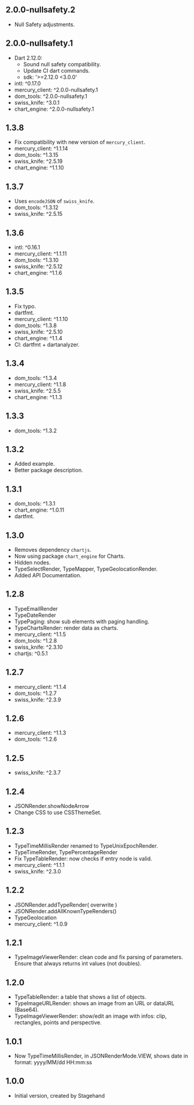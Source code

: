 ## 2.0.0-nullsafety.2

- Null Safety adjustments.

## 2.0.0-nullsafety.1

- Dart 2.12.0:
    - Sound null safety compatibility.
    - Update CI dart commands.
    - sdk: '>=2.12.0 <3.0.0'
- intl: ^0.17.0
- mercury_client: ^2.0.0-nullsafety.1
- dom_tools: ^2.0.0-nullsafety.1
- swiss_knife: ^3.0.1
- chart_engine: ^2.0.0-nullsafety.1

## 1.3.8

- Fix compatibility with new version of `mercury_client`.
- mercury_client: ^1.1.14
- dom_tools: ^1.3.15
- swiss_knife: ^2.5.19
- chart_engine: ^1.1.10

## 1.3.7

- Uses `encodeJSON` of `swiss_knife`.
- dom_tools: ^1.3.12
- swiss_knife: ^2.5.15

## 1.3.6

- intl: ^0.16.1
- mercury_client: ^1.1.11
- dom_tools: ^1.3.10
- swiss_knife: ^2.5.12
- chart_engine: ^1.1.6

## 1.3.5

- Fix typo.
- dartfmt.
- mercury_client: ^1.1.10
- dom_tools: ^1.3.8
- swiss_knife: ^2.5.10
- chart_engine: ^1.1.4
- CI: dartfmt + dartanalyzer.

## 1.3.4

- dom_tools: ^1.3.4
- mercury_client: ^1.1.8
- swiss_knife: ^2.5.5
- chart_engine: ^1.1.3

## 1.3.3

- dom_tools: ^1.3.2

## 1.3.2

- Added example.
- Better package description.

## 1.3.1

- dom_tools: ^1.3.1
- chart_engine: ^1.0.11
- dartfmt.

## 1.3.0

- Removes dependency `chartjs`.
- Now using package `chart_engine` for Charts.
- Hidden nodes.
- TypeSelectRender, TypeMapper, TypeGeolocationRender.
- Added API Documentation.

## 1.2.8

- TypeEmailRender
- TypeDateRender
- TypePaging: show sub elements with paging handling.
- TypeChartsRender: render data as charts.
- mercury_client: ^1.1.5
- dom_tools: ^1.2.8
- swiss_knife: ^2.3.10
- chartjs: ^0.5.1

## 1.2.7

- mercury_client: ^1.1.4
- dom_tools: ^1.2.7
- swiss_knife: ^2.3.9

## 1.2.6

- mercury_client: ^1.1.3
- dom_tools: ^1.2.6

## 1.2.5

- swiss_knife: ^2.3.7

## 1.2.4

- JSONRender.showNodeArrow
- Change CSS to use CSSThemeSet.

## 1.2.3

- TypeTimeMillisRender renamed to TypeUnixEpochRender.
- TypeTimeRender, TypePercentageRender
- Fix TypeTableRender: now checks if entry node is valid.
- mercury_client: ^1.1.1
- swiss_knife: ^2.3.0

## 1.2.2

- JSONRender.addTypeRender( overwrite )
- JSONRender.addAllKnownTypeRenders()
- TypeGeolocation
- mercury_client: ^1.0.9

## 1.2.1

- TypeImageViewerRender: clean code and fix parsing of parameters. Ensure that always returns int values (not doubles).

## 1.2.0

- TypeTableRender: a table that shows a list of objects.
- TypeImageURLRender: shows an image from an URL or dataURL (Base64).
- TypeImageViewerRender: show/edit an image with infos: clip, rectangles, points and perspective.

## 1.0.1

- Now TypeTimeMillisRender, in JSONRenderMode.VIEW, shows date in format: yyyy/MM/dd HH:mm:ss

## 1.0.0

- Initial version, created by Stagehand
